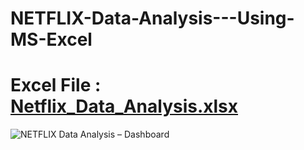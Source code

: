 # NETFLIX-Data-Analysis---Using-MS-Excel
# Excel File  : [Netflix_Data_Analysis.xlsx](https://github.com/KarthigaPrabhakaran/NETFLIX-Data-Analysis---Using-MS-Excel/files/12889231/Netflix_Data_Analysis.xlsx)

![NETFLIX Data Analysis – Dashboard](https://github.com/KarthigaPrabhakaran/NETFLIX-Data-Analysis---Using-MS-Excel/assets/135947582/29befcc9-718d-4a7b-b01f-87b5f59ef4ce)
